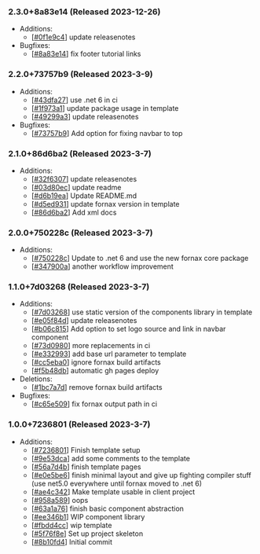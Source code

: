 ### 2.3.0+8a83e14 (Released 2023-12-26)
* Additions:
    * [[#0f1e9c4](https://github.com/fslaborg/FsLab.Fornax/commit/0f1e9c450bf30afe2d05668e5e3f044be0111b27)] update releasenotes
* Bugfixes:
    * [[#8a83e14](https://github.com/fslaborg/FsLab.Fornax/commit/8a83e14aef4f8ccff875bb63bd7bc49759974887)] fix footer tutorial links

### 2.2.0+73757b9 (Released 2023-3-9)
* Additions:
    * [[#43dfa27](https://github.com/fslaborg/FsLab.Fornax/commit/43dfa27642eef46f0453e908387c7b8859443c1a)] use .net 6 in ci
    * [[#1f973a1](https://github.com/fslaborg/FsLab.Fornax/commit/1f973a17e6528bb66ef245acc6046e1302326f0b)] update package usage in template
    * [[#49299a3](https://github.com/fslaborg/FsLab.Fornax/commit/49299a3b763b46e06c071782cd38a9e79d287df1)] update releasenotes
* Bugfixes:
    * [[#73757b9](https://github.com/fslaborg/FsLab.Fornax/commit/73757b910834de5d93f9b5e48fda76c58827a2ae)] Add option for fixing navbar to top

### 2.1.0+86d6ba2 (Released 2023-3-7)
* Additions:
    * [[#32f6307](https://github.com/fslaborg/FsLab.Fornax/commit/32f63074cf4f40d99b0f217ba640556b247d0895)] update releasenotes
    * [[#03d80ec](https://github.com/fslaborg/FsLab.Fornax/commit/03d80ec3952da9e8116fd27eea45515cb336ec6c)] update readme
    * [[#d6b19ea](https://github.com/fslaborg/FsLab.Fornax/commit/d6b19ea63030551fae8500c9b9b25aa74af90db2)] Update README.md
    * [[#d5ed931](https://github.com/fslaborg/FsLab.Fornax/commit/d5ed9317725a3137466e0322787e6378ce02df1b)] update fornax version in template
    * [[#86d6ba2](https://github.com/fslaborg/FsLab.Fornax/commit/86d6ba2bd4a3cf529d19298cd8faef1957d38f75)] Add xml docs

### 2.0.0+750228c (Released 2023-3-7)
* Additions:
    * [[#750228c](https://github.com/fslaborg/FsLab.Fornax/commit/750228cc57d00ea521d23d6436b00e07c5d5cb04)] Update to .net 6 and use the new fornax core package
    * [[#347900a](https://github.com/fslaborg/FsLab.Fornax/commit/347900ad4031303da8b19a39d625e8ec2c1510dc)] another workflow improvement

### 1.1.0+7d03268 (Released 2023-3-7)
* Additions:
    * [[#7d03268](https://github.com/fslaborg/FsLab.Fornax/commit/7d0326802f49ca265c595b18f6dd973f8258dad8)] use static version of the components library in template
    * [[#e05f84d](https://github.com/fslaborg/FsLab.Fornax/commit/e05f84da2f365557dd272b0365fe98a60f761a4e)] update releasenotes
    * [[#b06c815](https://github.com/fslaborg/FsLab.Fornax/commit/b06c815f27d2d225251a66b6d0f9e8e51dc469b1)] Add option to set logo source and link in navbar component
    * [[#73d0980](https://github.com/fslaborg/FsLab.Fornax/commit/73d098094a5fc357e756686c9138ebe862a64b6c)] more replacements in ci
    * [[#e332993](https://github.com/fslaborg/FsLab.Fornax/commit/e332993262f59096f0b1492bcddebd8a4f3f25be)] add base url parameter to template
    * [[#cc5eba0](https://github.com/fslaborg/FsLab.Fornax/commit/cc5eba0c69f190f6ca08610bf87e82c762145958)] ignore fornax build artifacts
    * [[#f5b48db](https://github.com/fslaborg/FsLab.Fornax/commit/f5b48db23881c941a6ad9aa7d8f9520fd01a79cf)] automatic gh pages deploy
* Deletions:
    * [[#1bc7a7d](https://github.com/fslaborg/FsLab.Fornax/commit/1bc7a7d5bf7e7338801d97a39528202a749d0519)] remove fornax build artifacts
* Bugfixes:
    * [[#c65e509](https://github.com/fslaborg/FsLab.Fornax/commit/c65e509e9b4d190d657105bb6e0e17ad582065ab)] fix fornax output path in ci

### 1.0.0+7236801 (Released 2023-3-7)
* Additions:
    * [[#7236801](https://github.com/fslaborg/FsLab.Fornax/commit/7236801ba8a288b1628f4fd698d3578d72af4d39)] Finish template setup
    * [[#9e53dca](https://github.com/fslaborg/FsLab.Fornax/commit/9e53dcaacf26e9259d2feed1ebafabcc8e7d8bc4)] add some comments to the template
    * [[#56a7d4b](https://github.com/fslaborg/FsLab.Fornax/commit/56a7d4ba323e785ea463c46a7f720decf1d375ff)] finish template pages
    * [[#e0e5be6](https://github.com/fslaborg/FsLab.Fornax/commit/e0e5be6f589e255b8242b9c9e93ce5df529f22e9)] finish minimal layout and give up fighting compiler stuff (use net5.0 everywhere until fornax moved to .net 6)
    * [[#ae4c342](https://github.com/fslaborg/FsLab.Fornax/commit/ae4c342147fe56e25b271b0d82ccc389cb1c34ef)] Make template usable in client project
    * [[#958a589](https://github.com/fslaborg/FsLab.Fornax/commit/958a5894499503c3706e62fe3badfb4928fd0b9f)] oops
    * [[#63a1a76](https://github.com/fslaborg/FsLab.Fornax/commit/63a1a764c7d1484b1e914ee619390a066124497c)] finish basic component abstraction
    * [[#ee346b1](https://github.com/fslaborg/FsLab.Fornax/commit/ee346b14f9aa4fc8faac5adb21e718ce946dd487)] WIP component library
    * [[#fbdd4cc](https://github.com/fslaborg/FsLab.Fornax/commit/fbdd4cca60606bef4f1bce7a9cb4d47212c58b16)] wip template
    * [[#5f76f8e](https://github.com/fslaborg/FsLab.Fornax/commit/5f76f8ee3bf156a782adc560c112fbda7aae5de2)] Set up project skeleton
    * [[#8b10fd4](https://github.com/fslaborg/FsLab.Fornax/commit/8b10fd413a793b3022aa597df6ad0cfd23eb8cf2)] Initial commit

